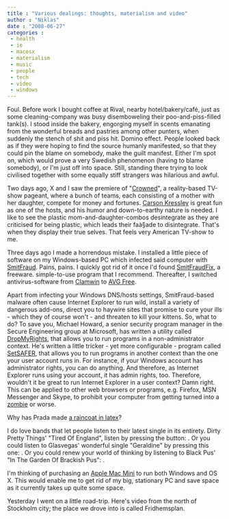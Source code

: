 ```yaml
---
title : "Various dealings: thoughts, materialism and video"
author : "Niklas"
date : "2008-06-27"
categories : 
 - health
 - ie
 - macosx
 - materialism
 - music
 - people
 - tech
 - video
 - windows
---
```


Foul. Before work I bought coffee at Rival, nearby hotel/bakery/café, just as some cleaning-company was busy disemboweling their poo-and-piss-filled tank(s). I stood inside the bakery, engorging myself in scents emanating from the wonderful breads and pastries among other punters, when suddenly the stench of shit and piss hit. Domino effect. People looked back as if they were hoping to find the source humanly manifested, so that they could pin the blame on somebody, make the guilt manifest. Either I'm spot on, which would prove a very Swedish phenomenon (having to blame somebody), or I'm just off into space. Still, standing there trying to look civilised together with some equally stiff strangers was hilarious and awful.

Two days ago, X and I saw the premiere of "[Crowned](http://en.wikipedia.org/wiki/Crowned)", a reality-based TV-show pageant, where a bunch of teams, each consisting of a mother with her daughter, compete for money and fortunes. [Carson Kressley](http://www.carsonkressley.com) is great fun as one of the hosts, and his humor and down-to-earthy nature is needed. I like to see the plastic mom-and-daughter-combos desintegrate as they are criticised for being plastic, which leads their faà§ade to disintegrate. That's when they display their true selves. That feels very American TV-show to me.

Three days ago I made a horrendous mistake. I installed a little piece of software on my Windows-based PC which infected said computer with [SmitFraud](http://en.wikipedia.org/wiki/Spyware_Quake). Pains, pains. I quickly got rid of it once I'd found [SmitFraudFix](http://siri.geekstogo.com/SmitfraudFix.php), a freeware. simple-to-use program that I recommend. Thereafter, I switched antivirus-software from [Clamwin](http://www.clamwin.com) to [AVG Free](http://free.grisoft.com).

Apart from infecting your Windows DNS/hosts settings, SmitFraud-based malware often cause Internet Explorer to run wild, install a variety of dangerous add-ons, direct you to haywire sites that promise to cure your ills - which they of course won't - and threaten to kill your kittens. So, what to do? To save you, Michael Howard, a senior security program manager in the Secure Engineering group at Microsoft, has written a utility called [DropMyRights](http://nonadmin.editme.com/DropMyRights), that allows you to run programs in a non-administrator context. He's written a little tricker - yet more configurable - program called [SetSAFER](http://nonadmin.editme.com/SetSAFER), that allows you to run programs in another context than the one your user account runs in. For instance, if your Windows account has administrator rights, you can do anything. And therefore, as Internet Explorer runs using your account, it has admin rights, too. Therefore, wouldn't it be great to run Internet Explorer in a user context? Damn right. This can be applied to other web browsers or programs, e.g. Firefox, MSN Messenger and Skype, to prohibit your computer from getting turned into a [zombie](http://en.wikipedia.org/wiki/Zombie_computer) or worse.

Why has Prada made [a raincoat in latex](http://news.yahoo.com/nphotos/Milan-Fashion-Week-model-wears-outfit-Prada-part-men-SpringSummer-2009-fashion-collection/ss/events/fashion/062308milanfashionwk/im:/080622/481/14f4107584d04dbb8108607a114b9a0f/)?

I do love bands that let people listen to their latest single in its entirety. Dirty Pretty Things' "Tired Of England", listen by pressing the button:  . Or you could listen to Glasvegas' wonderful single "Geraldine" by pressing this one:  . Or you could renew your world of thinking by listening to Black Pus' "In The Garden Of Brackish Pus":  .

I'm thinking of purchasing an [Apple Mac Mini](http://www.apple.com/macmini) to run both Windows and OS X. This would enable me to get rid of my big, stationary PC and save space as it currently takes up quite some space.

Yesterday I went on a little road-trip. Here's video from the north of Stockholm city; the place we drove into is called Fridhemsplan.
